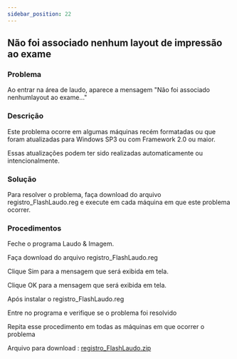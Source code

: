 ```yaml
---
sidebar_position: 22
---
```


## Não foi associado nenhum layout de impressão ao exame
### Problema

Ao entrar na área de laudo, aparece a mensagem "Não foi associado nenhumlayout ao exame..."

### Descrição

Este problema ocorre em algumas máquinas recém formatadas ou que foram atualizadas para Windows SP3 ou com Framework 2.0 ou maior.

Essas atualizações podem ter sido realizadas automaticamente ou intencionalmente.

### Solução

Para resolver o problema, faça download do arquivo registro_FlashLaudo.reg e execute em cada máquina em que este problema ocorrer.

### Procedimentos

Feche o programa Laudo & Imagem.

Faça download do arquivo registro_FlashLaudo.reg

Clique Sim para a mensagem que será exibida em tela.

Clique OK para a mensagem que será exibida em tela.

Após instalar o registro_FlashLaudo.reg

Entre no programa e verifique se o problema foi resolvido

Repita esse procedimento em todas as máquinas em que ocorrer o problema

Arquivo para download : [registro_FlashLaudo.zip](http://suporte.laudoimagem.com.br/download/registro_FlashLaudo.zip)